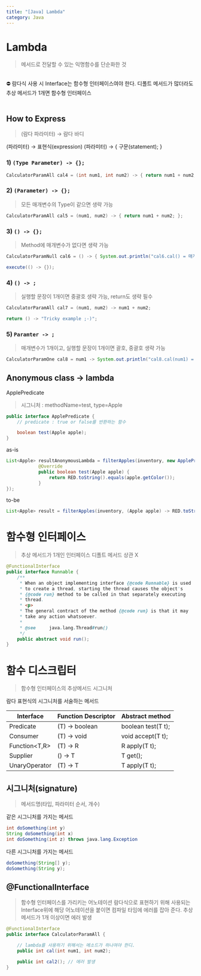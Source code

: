 ```yaml
---
title: "[Java] Lambda"
category: Java
---
```


# Lambda

> 메서드로 전달할 수 있는 익명함수를 단순화한 것

<br> 

<aside>
⛔ 람다식 사용 시 Interface는 함수형 인터페이스여야 한다.
디폴트 메서드가 많더라도 추상 메서드가 1개면 함수형 인터페이스
</aside>

<br> 

## How to Express

> (람다 파라미터) → 람다 바디

(파라미터) → 표현식(expression)
(파라미터) → { 구문(statement); }
> 

### 1) `(Type Parameter) -> {};`

```java
CalculatorParamAll cal4 = (int num1, int num2) -> { return num1 + num2; };
```

### 2) `(Parameter) -> {};`

> 모든 매개변수의 Type이 같으면
생략 가능
> 

```java
CalculatorParamAll cal5 = (num1, num2) -> { return num1 + num2; };
```

### 3) `() -> {};`

> Method에 매개변수가 없다면
생략 가능
> 

```java
CalculatorParamNull cal6 = () -> { System.out.println("cal6.cal() = 매개변수가 없는 경우입니다."); };

execute(() -> {});
```

### 4) `() -> ;`

> 실행할 문장이 1개이면
중괄호 생략 가능, return도 생략 필수
> 

```java
CalculatorParamAll cal7 = (num1, num2) -> num1 + num2;

return () -> "Tricky example ;-)";
```

### 5) `Paramter -> ;`

> 매개변수가 1개이고, 실행할 문장이 1개이면
괄호, 중괄호 생략 가능
> 

```java
CalculatorParamOne cal8 = num1 -> System.out.println("cal8.cal(num1) = " + num1);
```

## Anonymous class → lambda

ApplePredicate

> 시그니처 : methodName=test, type=Apple
> 

```java
public interface ApplePredicate {
    // predicate : true or false를 반환하는 함수

    boolean test(Apple apple);
}
```

as-is

```java
List<Apple> resultAnonymousLambda = filterApples(inventory, new ApplePredicate() {
            @Override
            public boolean test(Apple apple) {
                return RED.toString().equals(apple.getColor());
            }
});
```

to-be

```java
List<Apple> result = filterApples(inventory, (Apple apple) -> RED.toString().equals(apple.getColor()));
```

# 함수형 인터페이스

> 추상 메서드가 1개인 인터페이스
디폴트 메서드 상관 X
> 

```java
@FunctionalInterface
public interface Runnable {
    /**
     * When an object implementing interface {@code Runnable} is used
     * to create a thread, starting the thread causes the object's
     * {@code run} method to be called in that separately executing
     * thread.
     * <p>
     * The general contract of the method {@code run} is that it may
     * take any action whatsoever.
     *
     * @see     java.lang.Thread#run()
     */
    public abstract void run();
}
```

# 함수 디스크립터

> 함수형 인터페이스의 추상메서드 시그니처

람다 표현식의 시그니처를 서술하는 메서드
> 

| Interface | Function Descriptor | Abstract method |
| --- | --- | --- |
| Predicate<T> | (T) -> boolean | boolean test(T t); |
| Consumer<T> | (T) -> void | void accept(T t); |
| Function<T,R> | (T) -> R | R apply(T t); |
| Supplier<T> | () -> T | T get(); |
| UnaryOperator<T> | (T) -> T | T apply(T t); |

## 시그니처(signature)

> 메서드명(타입, 파라미터 순서, 개수)
> 

같은 시그니처를 가지는 메서드

```java
int doSomething(int y) 
String doSomething(int x)
int doSomething(int z) throws java.lang.Exception
```

다른 시그니처를 가지는 메서드

```java
doSomething(String[] y);
doSomething(String y);
```

## @FunctionalInterface

> 함수형 인터페이스를 가리키는 어노테이션
 람다식으로 표현하기 위해 사용되는 Interface위에 해당 어노테이션을 붙이면 컴파일 타임에 에러를 잡아 준다.
추상메서드가 1개 이상이면 에러 발생
> 

```java
@FunctionalInterface
public interface CalculatorParamAll {

    // lambda를 사용하기 위해서는 메소드가 하나여야 한디.
    public int cal(int num1, int num2);

    public int cal2(); // 에러 발생
}
```